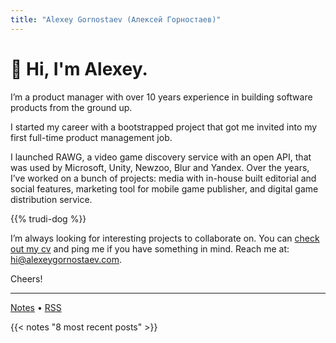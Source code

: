 ```yaml
---
title: "Alexey Gornostaev (Алексей Горностаев)"
---
```


# 👋 Hi, I'm Alexey. 

I’m a product manager with over 10 years experience in building software products from the ground up.

I started my career with a bootstrapped project that got me invited into my first full-time product management job.

I launched RAWG, a video game discovery service with an open API, that was used by Microsoft, Unity, Newzoo, Blur and Yandex. Over the years, I’ve worked on a bunch of projects: media with in-house built editorial and social features, marketing tool for mobile game publisher, and digital game distribution service.

{{% trudi-dog %}}

I’m always looking for interesting projects to collaborate on. You can [check out my cv](/alexey-gornostaev-cv.pdf) and ping me if you have something in mind. Reach me at: hi@alexeygornostaev.com.

Cheers!

---

[Notes](/posts) &#8226; [RSS](/index.xml)

{{< notes "8 most recent posts" >}}